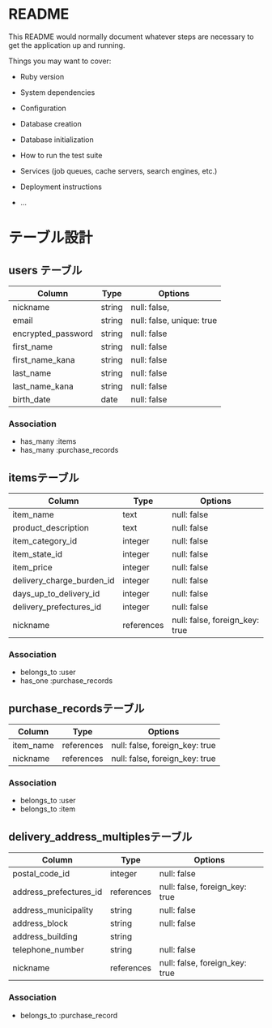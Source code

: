 # README

This README would normally document whatever steps are necessary to get the
application up and running.

Things you may want to cover:

* Ruby version

* System dependencies

* Configuration

* Database creation

* Database initialization

* How to run the test suite

* Services (job queues, cache servers, search engines, etc.)

* Deployment instructions

* ...
# テーブル設計

## users テーブル

| Column                       | Type   | Options                   |
| ---------------------------- | ------ | ------------------------- |  
| nickname                     | string | null: false,              |
| email                        | string | null: false, unique: true |
| encrypted_password           | string | null: false               |
| first_name                   | string | null: false               |
| first_name_kana              | string | null: false               |
| last_name                    | string | null: false               |
| last_name_kana               | string | null: false               |
| birth_date                   | date   | null: false               |


### Association
- has_many :items
- has_many :purchase_records

## itemsテーブル

| Column                     | Type       | Options                        |
| -------------------------- | ---------- | -------------------------------|
| item_name                  | text       | null: false                    |
| product_description        | text       | null: false                    |
| item_category_id           | integer    | null: false                    |
| item_state_id              | integer    | null: false                    |
| item_price                 | integer    | null: false                    |
| delivery_charge_burden_id  | integer    | null: false                    |
| days_up_to_delivery_id     | integer    | null: false                    |
| delivery_prefectures_id    | integer    | null: false                    |
| nickname                   | references | null: false, foreign_key: true |

### Association
- belongs_to :user
- has_one :purchase_records


## purchase_recordsテーブル

| Column                | Type       | Options                        |
| --------------------- | ---------- | ------------------------------ |
| item_name             | references | null: false, foreign_key: true |
| nickname              | references | null: false, foreign_key: true |

### Association
- belongs_to :user
- belongs_to :item


## delivery_address_multiplesテーブル
| Column                  | Type       | Options                        |
| ----------------------- | ---------- | ------------------------------ |
| postal_code_id          | integer    | null: false                    |
| address_prefectures_id  | references | null: false, foreign_key: true |
| address_municipality    | string     | null: false                    |
| address_block           | string     | null: false                    |
| address_building        | string     |                                |
| telephone_number        | string     | null: false                    |
| nickname                | references | null: false, foreign_key: true |

### Association
- belongs_to :purchase_record
